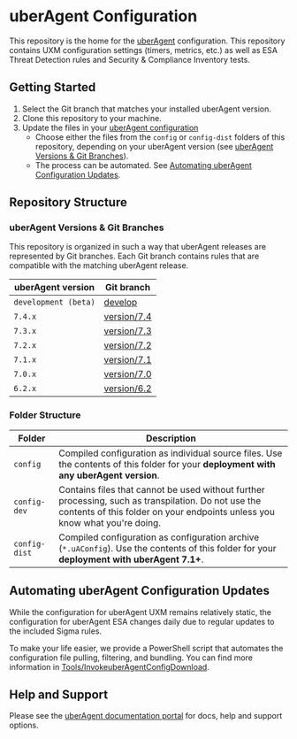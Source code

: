 # uberAgent Configuration

This repository is the home for the [uberAgent](https://uberagent.com/) configuration. This repository contains UXM configuration settings (timers, metrics, etc.) as well as ESA Threat Detection rules and Security & Compliance Inventory tests.

## Getting Started

1. Select the Git branch that matches your installed uberAgent version.
2. Clone this repository to your machine.
3. Update the files in your [uberAgent configuration](https://uberagent.com/docs/uberagent/latest/planning/configuration-options/) 
   - Choose either the files from the `config` or `config-dist` folders of this repository, depending on your uberAgent version (see [uberAgent Versions & Git Branches](#uberagent-versions--git-branches)).
   - The process can be automated. See [Automating uberAgent Configuration Updates](#automating-uberagent-configuration-updates).

## Repository Structure

### uberAgent Versions & Git Branches

This repository is organized in such a way that uberAgent releases are represented by Git branches. Each Git branch contains rules that are compatible with the matching uberAgent release.

| uberAgent version | Git branch |
| ------- | --------------------- |
| `development (beta)` | [develop](../../tree/develop) |
| `7.4.x` | [version/7.4](../../tree/version/7.4) |
| `7.3.x` | [version/7.3](../../tree/version/7.3) |
| `7.2.x` | [version/7.2](../../tree/version/7.2) |
| `7.1.x` | [version/7.1](../../tree/version/7.1) |
| `7.0.x` | [version/7.0](../../tree/version/7.0) |
| `6.2.x` | [version/6.2](../../tree/version/6.2) |

### Folder Structure

| Folder        | Description                                                  |
| ------------- | ------------------------------------------------------------ |
| `config`      | Compiled configuration as individual source files. Use the contents of this folder for your **deployment with any uberAgent version**. |
| `config-dev`  | Contains files that cannot be used without further processing, such as transpilation. Do not use the contents of this folder on your endpoints unless you know what you're doing. |
| `config-dist` | Compiled configuration as configuration archive (`*.uAConfig`). Use the contents of this folder for your **deployment with uberAgent 7.1+**. |

## Automating uberAgent Configuration Updates

While the configuration for uberAgent UXM remains relatively static, the configuration for uberAgent ESA changes daily due to regular updates to the included Sigma rules.

To make your life easier, we provide a PowerShell script that automates the configuration file pulling, filtering, and bundling. You can find more information in [Tools/InvokeuberAgentConfigDownload](Tools/InvokeuberAgentConfigDownload).

## Help and Support

Please see the [uberAgent documentation portal](https://uberagent.com/docs/) for docs, help and support options.
